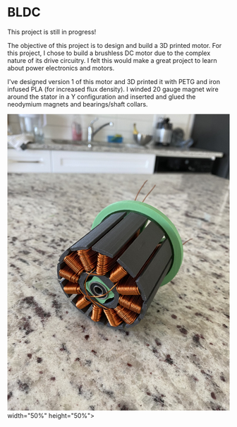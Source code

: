 # BLDC

This project is still in progress! 

The objective of this project is to design and build a 3D printed motor. For this project, I chose to build a brushless DC motor due to the complex nature of its drive circuitry. I felt this would make a great project to learn about power electronics and motors. 

I've designed version 1 of this motor and 3D printed it with PETG and iron infused PLA (for increased flux density). I winded 20 gauge magnet wire around the stator in a Y configuration and inserted and glued the neodymium magnets and bearings/shaft collars.



![motor](https://github.com/sohayon123/3D-Printed-BLDC/blob/main/Motor%20Pictures/IMG_2353.jpg) width="50%" height="50%">


